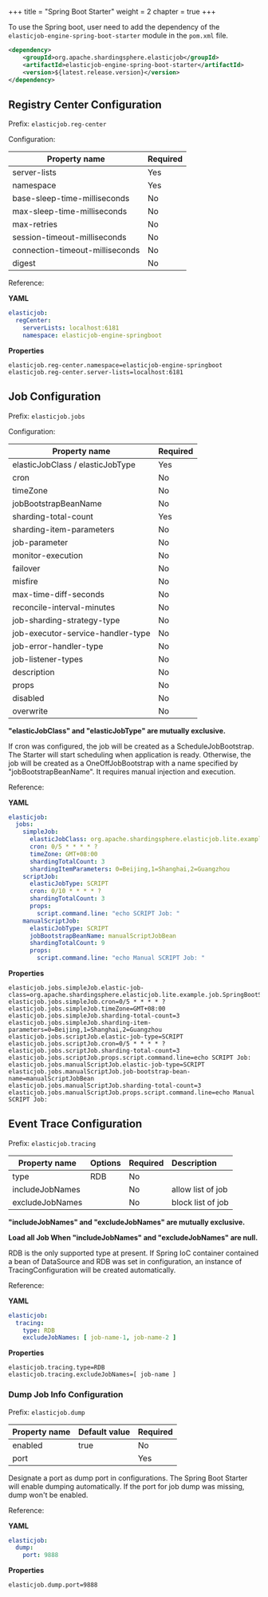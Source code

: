 +++
title = "Spring Boot Starter"
weight = 2
chapter = true
+++

To use the Spring boot, user need to add the dependency of the `elasticjob-engine-spring-boot-starter` module in the `pom.xml` file.

```xml
<dependency>
    <groupId>org.apache.shardingsphere.elasticjob</groupId>
    <artifactId>elasticjob-engine-spring-boot-starter</artifactId>
    <version>${latest.release.version}</version>
</dependency>
```

## Registry Center Configuration

Prefix: `elasticjob.reg-center`

Configuration: 

| Property name                   | Required |
|---------------------------------|:---------|
| server-lists                    | Yes      |
| namespace                       | Yes      |
| base-sleep-time-milliseconds    | No       |
| max-sleep-time-milliseconds     | No       |
| max-retries                     | No       |
| session-timeout-milliseconds    | No       |
| connection-timeout-milliseconds | No       |
| digest                          | No       |

Reference: 

**YAML**
```yaml
elasticjob:
  regCenter:
    serverLists: localhost:6181
    namespace: elasticjob-engine-springboot
```

**Properties**
```
elasticjob.reg-center.namespace=elasticjob-engine-springboot
elasticjob.reg-center.server-lists=localhost:6181
```

## Job Configuration

Prefix: `elasticjob.jobs`

Configuration:

| Property name                     | Required |
|-----------------------------------|:---------|
| elasticJobClass / elasticJobType  | Yes      |
| cron                              | No       |
| timeZone                          | No       |
| jobBootstrapBeanName              | No       |
| sharding-total-count              | Yes      |
| sharding-item-parameters          | No       |
| job-parameter                     | No       |
| monitor-execution                 | No       |
| failover                          | No       |
| misfire                           | No       |
| max-time-diff-seconds             | No       |
| reconcile-interval-minutes        | No       |
| job-sharding-strategy-type        | No       |
| job-executor-service-handler-type | No       |
| job-error-handler-type            | No       |
| job-listener-types                | No       |
| description                       | No       |
| props                             | No       |
| disabled                          | No       |
| overwrite                         | No       |

**"elasticJobClass" and "elasticJobType" are mutually exclusive.**

If cron was configured, the job will be created as a ScheduleJobBootstrap.
The Starter will start scheduling when application is ready.
Otherwise, the job will be created as a OneOffJobBootstrap with a name specified by "jobBootstrapBeanName".
It requires manual injection and execution.

Reference: 

**YAML**
```yaml
elasticjob:
  jobs:
    simpleJob:
      elasticJobClass: org.apache.shardingsphere.elasticjob.lite.example.job.SpringBootSimpleJob
      cron: 0/5 * * * * ?
      timeZone: GMT+08:00
      shardingTotalCount: 3
      shardingItemParameters: 0=Beijing,1=Shanghai,2=Guangzhou
    scriptJob:
      elasticJobType: SCRIPT
      cron: 0/10 * * * * ?
      shardingTotalCount: 3
      props:
        script.command.line: "echo SCRIPT Job: "
    manualScriptJob:
      elasticJobType: SCRIPT
      jobBootstrapBeanName: manualScriptJobBean
      shardingTotalCount: 9
      props:
        script.command.line: "echo Manual SCRIPT Job: "
```

**Properties**
```
elasticjob.jobs.simpleJob.elastic-job-class=org.apache.shardingsphere.elasticjob.lite.example.job.SpringBootSimpleJob
elasticjob.jobs.simpleJob.cron=0/5 * * * * ?
elasticjob.jobs.simpleJob.timeZone=GMT+08:00
elasticjob.jobs.simpleJob.sharding-total-count=3
elasticjob.jobs.simpleJob.sharding-item-parameters=0=Beijing,1=Shanghai,2=Guangzhou
elasticjob.jobs.scriptJob.elastic-job-type=SCRIPT
elasticjob.jobs.scriptJob.cron=0/5 * * * * ?
elasticjob.jobs.scriptJob.sharding-total-count=3
elasticjob.jobs.scriptJob.props.script.command.line=echo SCRIPT Job:
elasticjob.jobs.manualScriptJob.elastic-job-type=SCRIPT
elasticjob.jobs.manualScriptJob.job-bootstrap-bean-name=manualScriptJobBean
elasticjob.jobs.manualScriptJob.sharding-total-count=3
elasticjob.jobs.manualScriptJob.props.script.command.line=echo Manual SCRIPT Job:
```

## Event Trace Configuration

Prefix: `elasticjob.tracing`

| Property name   | Options | Required | Description       |
|-----------------|:--------|:---------|:------------------|
| type            | RDB     | No       |                   |
| includeJobNames |         | No       | allow list of job |
| excludeJobNames |         | No       | block list of job |

**"includeJobNames" and "excludeJobNames" are mutually exclusive.**

**Load all Job When "includeJobNames" and "excludeJobNames" are null.**

RDB is the only supported type at present.
If Spring IoC container contained a bean of DataSource and RDB was set in configuration, an instance of TracingConfiguration will be created automatically.

Reference: 

**YAML**
```yaml
elasticjob:
  tracing:
    type: RDB
    excludeJobNames: [ job-name-1, job-name-2 ]
```

**Properties**
```
elasticjob.tracing.type=RDB
elasticjob.tracing.excludeJobNames=[ job-name ]
```

### Dump Job Info Configuration

Prefix: `elasticjob.dump`

| Property name | Default value | Required |
|---------------|:--------------|:---------|
| enabled       | true          | No       |
| port          |               | Yes      |

Designate a port as dump port in configurations. The Spring Boot Starter will enable dumping automatically.
If the port for job dump was missing, dump won't be enabled.

Reference: 

**YAML**
```yaml
elasticjob:
  dump:
    port: 9888
```

**Properties**
```
elasticjob.dump.port=9888
```
